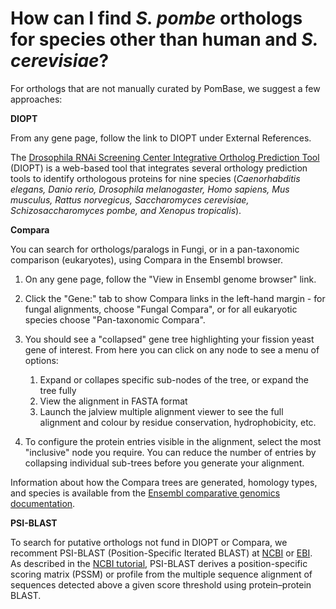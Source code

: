 # How can I find *S. pombe* orthologs for species other than human and *S. cerevisiae*?
<!-- pombase_categories: Orthology,Finding data,Tools and resources -->

For orthologs that are not manually curated by PomBase, we suggest a few
approaches:

**DIOPT**

From any gene page, follow the link to DIOPT under External References.

The [Drosophila RNAi Screening Center Integrative Ortholog Prediction Tool](http://www.flyrnai.org/diopt) 
(DIOPT) is a web-based tool that integrates several orthology
prediction tools to identify orthologous proteins for nine species
(*Caenorhabditis elegans, Danio rerio, Drosophila melanogaster, Homo
sapiens, Mus musculus, Rattus norvegicus, Saccharomyces cerevisiae,
Schizosaccharomyces pombe, and Xenopus tropicalis*).


**Compara**

You can search for orthologs/paralogs in Fungi, or in a pan-taxonomic
comparison (eukaryotes), using Compara in the Ensembl browser.

1.  On any gene page, follow the "View in Ensembl genome browser" link.
2.  Click the "Gene:" tab to show Compara links in the left-hand
    margin - for fungal alignments, choose "Fungal Compara", or for
    all eukaryotic species choose "Pan-taxonomic Compara".
3.  You should see a "collapsed" gene tree highlighting your fission
    yeast gene of interest. From here you can click on any node to see
    a menu of options:
    1.  Expand or collapes specific sub-nodes of the tree, or expand the tree fully
    2.  View the alignment in FASTA format
    3.  Launch the jalview multiple alignment viewer to see the full
        alignment and colour by residue conservation, hydrophobicity, etc.

4.  To configure the protein entries visible in the alignment, select
    the most "inclusive" node you require. You can reduce the number
    of entries by collapsing individual sub-trees before you generate
    your alignment.

Information about how the Compara trees are generated, homology types,
and species is available from the
[Ensembl comparative genomics documentation](http://ensemblgenomes.org/info/data/comparative_genomics).


**PSI-BLAST**

To search for putative orthologs not fund in DIOPT or Compara, we
recomment PSI-BLAST (Position-Specific Iterated BLAST) at
[NCBI](https://blast.ncbi.nlm.nih.gov/Blast.cgi?CMD=Web&PAGE=Proteins&PROGRAM=blastp&RUN_PSIBLAST=on)
or [EBI](https://www.ebi.ac.uk/Tools/sss/psiblast/). As described in
the [NCBI tutorial](https://www.ncbi.nlm.nih.gov/books/NBK2590/),
PSI-BLAST derives a position-specific scoring matrix (PSSM) or profile
from the multiple sequence alignment of sequences detected above a
given score threshold using protein–protein BLAST.
